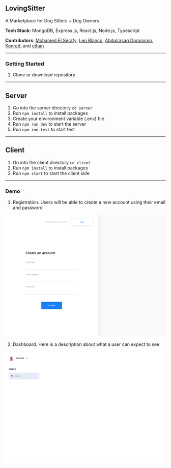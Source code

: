 ## LovingSitter

A Marketplace for Dog Sitters + Dog Owners

**Tech Stack:** MongoDB, Express.js, React.js, Node.js, Typescript

**Contributors**: [Mohamed El Serafy](https://github.com/serafy0), [Leo Blanco](https://github.com/lipob), [Abdulrasaq Durosomo](https://github.com/darothub), [Konrad](https://github.com/konradkop), and [ethan](https://github.com/moffatethan)

---

### Getting Started

1. Clone or download repository

---

## Server

1. Go into the server directory `cd server`
2. Run `npm install` to install packages
3. Create your environment variable (.env) file
4. Run `npm run dev` to start the server
5. Run `npm run test` to start test

---

## Client

1. Go into the client directory `cd client`
2. Run `npm install` to install packages
3. Run `npm start` to start the client side

---

### Demo

1. Registration. Users will be able to create a new account using their email and password

![Signup Demo](demo/images/signup.png)

2. Dashboard. Here is a description about what a user can expect to see

![Dashboard](demo/images/dashboard.png)
